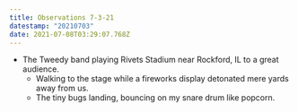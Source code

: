 ```yaml
---
title: Observations 7-3-21
datestamp: "20210703"
date: 2021-07-08T03:29:07.768Z
---
```

- The Tweedy band playing Rivets Stadium near Rockford, IL to a great audience.
	- Walking to the stage while a fireworks display detonated mere yards away from us.
	- The tiny bugs landing, bouncing on my snare drum like popcorn.